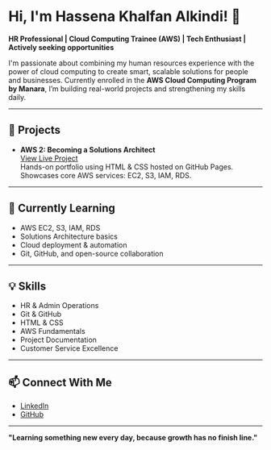 # Hi, I'm Hassena Khalfan Alkindi! 👋

**HR Professional | Cloud Computing Trainee (AWS) | Tech Enthusiast | Actively seeking opportunities**

I'm passionate about combining my human resources experience with the power of cloud computing to create smart, scalable solutions for people and businesses. Currently enrolled in the **AWS Cloud Computing Program by Manara**, I’m building real-world projects and strengthening my skills daily.

---

## 🚀 Projects

- **AWS 2: Becoming a Solutions Architect**  
  [View Live Project](https://halkindi31.github.io/AWS-2-Becoming-a-Solutions-Architect/)  
  Hands-on portfolio using HTML & CSS hosted on GitHub Pages.  
  Showcases core AWS services: EC2, S3, IAM, RDS.

---

## 🌱 Currently Learning

- AWS EC2, S3, IAM, RDS
- Solutions Architecture basics
- Cloud deployment & automation
- Git, GitHub, and open-source collaboration

---

## 💡 Skills

- HR & Admin Operations
- Git & GitHub
- HTML & CSS
- AWS Fundamentals
- Project Documentation
- Customer Service Excellence

---

## 📫 Connect With Me

- [LinkedIn](https://www.linkedin.com/in/hassenakhalfanalkindi/)
- [GitHub](https://github.com/halkindi31)

---

**"Learning something new every day, because growth has no finish line."**
